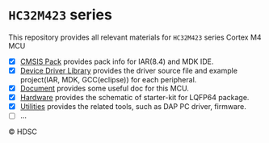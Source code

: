 # `HC32M423` series
This repository provides all relevant materials for `HC32M423` series Cortex M4 MCU

- [x] [CMSIS Pack](/CMSISPack/) provides pack info for IAR(8.4) and MDK IDE.
- [x] [Device Driver Library](/DeviceDriverLibrary/)
 provides the driver source file and example project(IAR, MDK, GCC(eclipse)) for each peripheral.
- [x] [Document](/Document/) provides some useful doc for this MCU.
- [x] [Hardware](/Hardware/) provides the schematic of starter-kit for LQFP64 package.
- [x] [Utilities](/Utilities/) provides the related tools, such as DAP PC driver, firmware.
- [ ] ...

&copy; HDSC
